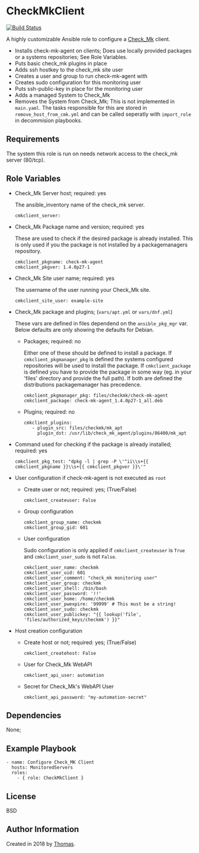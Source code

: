 CheckMkClient
=============

[![Build Status](https://travis-ci.org/boredomwontgetus/ansible-role-cmkclient.svg?branch=master)](https://travis-ci.org/boredomwontgetus/ansible-role-cmkclient)

A highly customizable Ansible role to configure a [Check_Mk](https://mathias-kettner.de/check_mk.html) client.

- Installs check-mk-agent on clients; Does use locally provided packages or a systems repositories; See Role Variables.
- Puts basic check_mk plugins in place
- Adds ssh hostkey to the check_mk site user
- Creates a user and group to run check-mk-agent with
- Creates sudo configuration for this monitoring user
- Puts ssh-public-key in place for the monitoring user
- Adds a managed System to Check_Mk
- Removes the System from Check_Mk; This is not implemented in `main.yaml`. The tasks responsible for this are stored in `remove_host_from_cmk.yml` and can be called seperatly with `import_role` in decommision playbooks.


Requirements
------------

The system this role is run on needs network access to the check_mk server (80/tcp).

Role Variables
--------------

- Check_Mk Server host; required: yes

  The ansible_inventory name of the check_mk server.

      cmkclient_server: 

- Check_Mk Package name and version; required: yes

  These are used to check if the desired package is already installed. This is only used if you the package is not installed by a packagemanagers repository.
   
      cmkclient_pkgname: check-mk-agent
      cmkclient_pkgver: 1.4.0p27-1

- Check_Mk Site user name; required: yes

  The username of the user running your Check_Mk site.

      cmkclient_site_user: example-site

- Check_Mk package and plugins; (`vars/apt.yml` or `vars/dnf.yml`)

  These vars are defined in files dependend on the `ansible_pkg_mgr` var. Below defaults are only showing the defaults for Debian.

  - Packages; required: no

    Either one of these should be defined to install a package. If `cmkclient_pkgmanager_pkg` is defined the systems configured repositories will be used to install the package. If `cmkclient_package` is defined you have to provide the package in some way (eg. in your 'files' directory and provide the full path). If both are defined the distributions packagemanager has precedence.

        cmkclient_pkgmanager_pkg: files/checkmk/check-mk-agent
        cmkclient_package: check-mk-agent_1.4.0p27-1_all.deb

  - Plugins; required: no

        cmkclient_plugins: 
           - plugin_src: files/checkmk/mk_apt
             plugin_dst: /usr/lib/check_mk_agent/plugins/86400/mk_apt

- Command used for checking if the package is already installed; required: yes

      cmkclient_pkg_test: "dpkg -l | grep -P \'^ii\\s+{{ cmkclient_pkgname }}\\s+{{ cmkclient_pkgver }}\'"

- User configuration if check-mk-agent is not executed as `root`                                                                                                                                         

  - Create user or not; required: yes; (True/False)

        cmkclient_createuser: False

  - Group configuration

        cmkclient_group_name: checkmk
        cmkclient_group_gid: 601

   - User configuration

     Sudo configuration is only applied if `cmkclient_createuser` is `True` and `cmkclient_user_sudo` is not `False`.

         cmkclient_user_name: checkmk
         cmkclient_user_uid: 601
         cmkclient_user_comment: "check_mk monitoring user"
         cmkclient_user_group: checkmk
         cmkclient_user_shell: /bin/bash
         cmkclient_user_password: '!!'
         cmkclient_user_home: /home/checkmk
         cmkclient_user_pwexpire: '99999' # This must be a string!
         cmkclient_user_sudo: checkmk
         cmkclient_user_publickey: "{{ lookup('file', 'files/authorized_keys/checkmk') }}"

- Host creation configuration

  - Create host or not; required: yes; (True/False)

        cmkclient_createhost: False

  - User for Check_Mk WebAPI

        cmkclient_api_user: automation

  - Secret for Check_Mk's WebAPI User

        cmkclient_api_password: "my-automation-secret"

Dependencies
------------

None;

Example Playbook
----------------

    - name: Configure Check_MK Client
      hosts: MonitoredServers
      roles:
        - { role: CheckMkClient }

License
-------

BSD

Author Information
------------------

Created in 2018 by [Thomas](https://blog.waan.name/).
